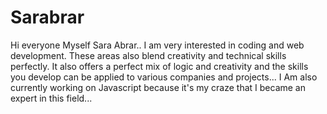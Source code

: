 # Sarabrar
Hi everyone Myself Sara Abrar.. I am very interested in coding and web development. These areas also blend creativity and technical skills perfectly. It also offers a perfect mix of logic and creativity and the skills you develop can be applied to various companies and projects... I Am also currently working on Javascript  because it's my craze that I became an expert in this field... 
